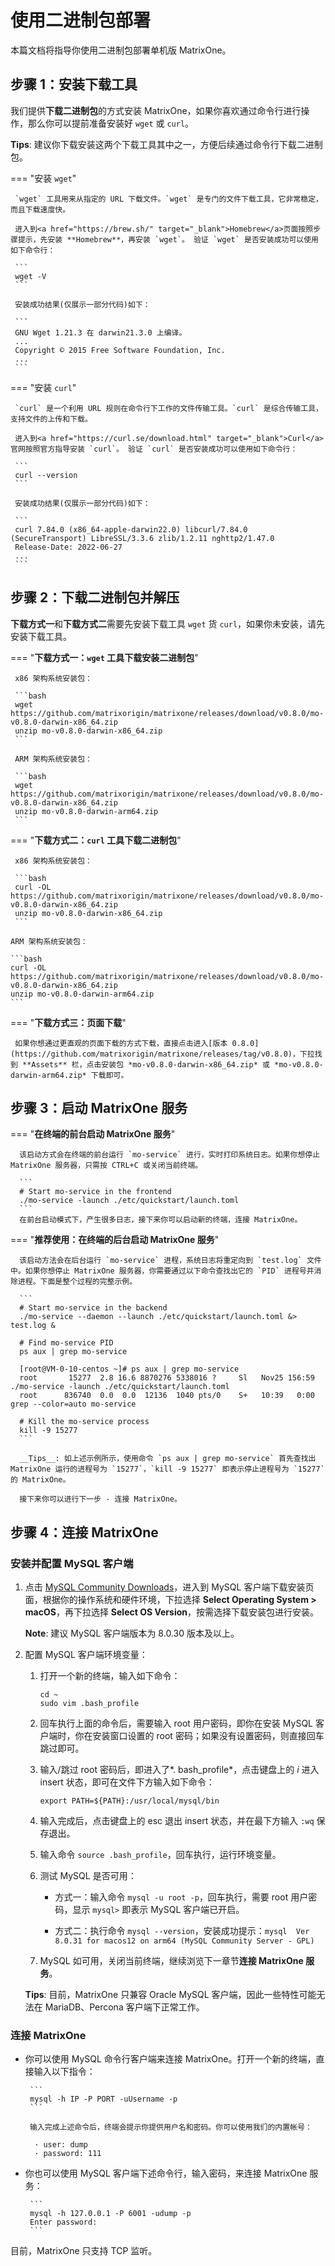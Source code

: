 # **使用二进制包部署**

本篇文档将指导你使用二进制包部署单机版 MatrixOne。

## 步骤 1：安装下载工具

我们提供**下载二进制包**的方式安装 MatrixOne，如果你喜欢通过命令行进行操作，那么你可以提前准备安装好 `wget` 或 `curl`。

__Tips__: 建议你下载安装这两个下载工具其中之一，方便后续通过命令行下载二进制包。

=== "安装 `wget`"

     `wget` 工具用来从指定的 URL 下载文件。`wget` 是专门的文件下载工具，它非常稳定，而且下载速度快。

     进入到<a href="https://brew.sh/" target="_blank">Homebrew</a>页面按照步骤提示，先安装 **Homebrew**，再安装 `wget`。 验证 `wget` 是否安装成功可以使用如下命令行：

     ```
     wget -V
     ```

     安装成功结果(仅展示一部分代码)如下：

     ```
     GNU Wget 1.21.3 在 darwin21.3.0 上编译。
     ...
     Copyright © 2015 Free Software Foundation, Inc.
     ...
     ```

=== "安装 `curl`"

     `curl` 是一个利用 URL 规则在命令行下工作的文件传输工具。`curl` 是综合传输工具，支持文件的上传和下载。

     进入到<a href="https://curl.se/download.html" target="_blank">Curl</a>官网按照官方指导安装 `curl`。 验证 `curl` 是否安装成功可以使用如下命令行：

     ```
     curl --version
     ```

     安装成功结果(仅展示一部分代码)如下：

     ```
     curl 7.84.0 (x86_64-apple-darwin22.0) libcurl/7.84.0 (SecureTransport) LibreSSL/3.3.6 zlib/1.2.11 nghttp2/1.47.0
     Release-Date: 2022-06-27
     ...
     ```

## 步骤 2：下载二进制包并解压

**下载方式一**和**下载方式二**需要先安装下载工具 `wget` 货 `curl`，如果你未安装，请先安装下载工具。

=== "**下载方式一：`wget` 工具下载安装二进制包**"

     x86 架构系统安装包：

     ```bash
     wget https://github.com/matrixorigin/matrixone/releases/download/v0.8.0/mo-v0.8.0-darwin-x86_64.zip
     unzip mo-v0.8.0-darwin-x86_64.zip
     ```

     ARM 架构系统安装包：

     ```bash
     wget https://github.com/matrixorigin/matrixone/releases/download/v0.8.0/mo-v0.8.0-darwin-x86_64.zip
     unzip mo-v0.8.0-darwin-arm64.zip
     ```

=== "**下载方式二：`curl` 工具下载二进制包**"

     x86 架构系统安装包：

     ```bash
     curl -OL https://github.com/matrixorigin/matrixone/releases/download/v0.8.0/mo-v0.8.0-darwin-x86_64.zip
     unzip mo-v0.8.0-darwin-x86_64.zip
     ```

    ARM 架构系统安装包：

    ```bash
    curl -OL https://github.com/matrixorigin/matrixone/releases/download/v0.8.0/mo-v0.8.0-darwin-x86_64.zip
    unzip mo-v0.8.0-darwin-arm64.zip
    ```

=== "**下载方式三：页面下载**"

     如果你想通过更直观的页面下载的方式下载，直接点击进入[版本 0.8.0](https://github.com/matrixorigin/matrixone/releases/tag/v0.8.0)，下拉找到 **Assets** 栏，点击安装包 *mo-v0.8.0-darwin-x86_64.zip* 或 *mo-v0.8.0-darwin-arm64.zip* 下载即可。

## 步骤 3：启动 MatrixOne 服务

=== "**在终端的前台启动 MatrixOne 服务**"

      该启动方式会在终端的前台运行 `mo-service` 进行，实时打印系统日志。如果你想停止 MatrixOne 服务器，只需按 CTRL+C 或关闭当前终端。

      ```
      # Start mo-service in the frontend
      ./mo-service -launch ./etc/quickstart/launch.toml
      ```
      在前台启动模式下，产生很多日志，接下来你可以启动新的终端，连接 MatrixOne。

=== "**推荐使用：在终端的后台启动 MatrixOne 服务**"

      该启动方法会在后台运行 `mo-service` 进程，系统日志将重定向到 `test.log` 文件中。如果你想停止 MatrixOne 服务器，你需要通过以下命令查找出它的 `PID` 进程号并消除进程。下面是整个过程的完整示例。

      ```
      # Start mo-service in the backend
      ./mo-service --daemon --launch ./etc/quickstart/launch.toml &> test.log &

      # Find mo-service PID
      ps aux | grep mo-service

      [root@VM-0-10-centos ~]# ps aux | grep mo-service
      root       15277  2.8 16.6 8870276 5338016 ?     Sl   Nov25 156:59 ./mo-service -launch ./etc/quickstart/launch.toml
      root      836740  0.0  0.0  12136  1040 pts/0    S+   10:39   0:00 grep --color=auto mo-service

      # Kill the mo-service process
      kill -9 15277
      ```

      __Tips__: 如上述示例所示，使用命令 `ps aux | grep mo-service` 首先查找出 MatrixOne 运行的进程号为 `15277`，`kill -9 15277` 即表示停止进程号为 `15277` 的 MatrixOne。

      接下来你可以进行下一步 - 连接 MatrixOne。

## 步骤 4：连接 MatrixOne

### 安装并配置 MySQL 客户端

1. 点击 <a href="https://dev.mysql.com/downloads/mysql" target="_blank">MySQL Community Downloads</a>，进入到 MySQL 客户端下载安装页面，根据你的操作系统和硬件环境，下拉选择 **Select Operating System > macOS**，再下拉选择 **Select OS Version**，按需选择下载安装包进行安装。

    __Note__: 建议 MySQL 客户端版本为 8.0.30 版本及以上。

2. 配置 MySQL 客户端环境变量：

     1. 打开一个新的终端，输入如下命令：

         ```
         cd ~
         sudo vim .bash_profile
         ```

     2. 回车执行上面的命令后，需要输入 root 用户密码，即你在安装 MySQL 客户端时，你在安装窗口设置的 root 密码；如果没有设置密码，则直接回车跳过即可。

     3. 输入/跳过 root 密码后，即进入了*. bash_profile*，点击键盘上的 *i* 进入 insert 状态，即可在文件下方输入如下命令：

        ```
        export PATH=${PATH}:/usr/local/mysql/bin
        ```

     4. 输入完成后，点击键盘上的 esc 退出 insert 状态，并在最下方输入 `:wq` 保存退出。

     5. 输入命令 `source .bash_profile`，回车执行，运行环境变量。

     6. 测试 MySQL 是否可用：

         - 方式一：输入命令 `mysql -u root -p`，回车执行，需要 root 用户密码，显示 `mysql>` 即表示 MySQL 客户端已开启。

         - 方式二：执行命令 `mysql --version`，安装成功提示：`mysql  Ver 8.0.31 for macos12 on arm64 (MySQL Community Server - GPL)`

     7. MySQL 如可用，关闭当前终端，继续浏览下一章节**连接 MatrixOne 服务**。

    __Tips__: 目前，MatrixOne 只兼容 Oracle MySQL 客户端，因此一些特性可能无法在 MariaDB、Percona 客户端下正常工作。

### 连接 MatrixOne

- 你可以使用 MySQL 命令行客户端来连接 MatrixOne。打开一个新的终端，直接输入以下指令：

       ```
       mysql -h IP -P PORT -uUsername -p
       ```

       输入完成上述命令后，终端会提示你提供用户名和密码。你可以使用我们的内置帐号：

        · user: dump
        · password: 111

- 你也可以使用 MySQL 客户端下述命令行，输入密码，来连接 MatrixOne 服务：

       ```
       mysql -h 127.0.0.1 -P 6001 -udump -p
       Enter password:
       ```

目前，MatrixOne 只支持 TCP 监听。
